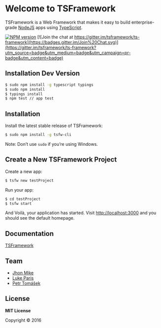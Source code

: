 # Welcome to TSFramework

TSFramework is a Web Framework that makes it easy to build enterprise-grade [NodeJS](http://nodejs.org) apps using [TypeScript](http://www.typescriptlang.org).

[![NPM version](https://badge.fury.io/js/ts-framework.svg)](http://badge.fury.io/js/ts-framework)
[![Join the chat at https://gitter.im/tsframework/ts-framework](https://badges.gitter.im/Join%20Chat.svg)](https://gitter.im/tsframework/ts-framework?utm_source=badge&utm_medium=badge&utm_campaign=pr-badge&utm_content=badge)

## Installation Dev Version

```sh
$ sudo npm install -g typescript typings
$ sudo npm install
$ typings install
$ npm test // app test
```

## Installation

Install the latest stable release of TSFramework:

```sh
$ sudo npm install -g tsfw-cli
```

Note: Don’t use `sudo` if you’re using Windows.

## Create a New TSFramework Project

Create a new app:

```sh
$ tsfw new testProject
```

Run your app:

```sh
$ cd testProject
$ tsfw start
```

And Voilà, your application has started. Visit [http://localhost:3000](http://localhost:3000) and you should see the default homepage.

## Documentation

<a href="http://tsframework.github.io/documentation" target="_blank">TSFramework</a>

## Team
* [Jhon Mike](https://github.com/jhonmike)
* [Luke Paris](https://github.com/Paradoxis)
* [Petr Tomášek](https://github.com/petrck)

## License

**MIT License**

Copyright © 2016

